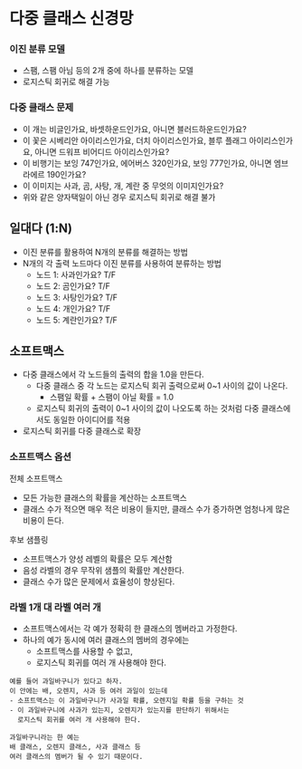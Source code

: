 # 다중 클래스 신경망

### 이진 분류 모델
- 스팸, 스팸 아님 등의 2개 중에 하나를 분류하는 모델
- 로지스틱 회귀로 해결 가능

### 다중 클래스 문제
- 이 개는 비글인가요, 바셋하운드인가요, 아니면 블러드하운드인가요?
- 이 꽃은 시베리안 아이리스인가요, 더치 아이리스인가요, 블루 플래그 아이리스인가요, 아니면 드워프 비어디드 아이리스인가요?
- 이 비행기는 보잉 747인가요, 에어버스 320인가요, 보잉 777인가요, 아니면 엠브라에르 190인가요?
- 이 이미지는 사과, 곰, 사탕, 개, 계란 중 무엇의 이미지인가요?
- 위와 같은 양자택일이 아닌 경우 로지스틱 회귀로 해결 불가

## 일대다 (1:N)
- 이진 분류를 활용하여 N개의 분류를 해결하는 방법
- N개의 각 출력 노드마다 이진 분류를 사용하여 분류하는 방법
  + 노드 1: 사과인가요? T/F
  + 노드 2: 곰인가요? T/F
  + 노드 3: 사탕인가요? T/F
  + 노드 4: 개인가요? T/F
  + 노드 5: 계란인가요? T/F
 
## 소프트맥스
- 다중 클래스에서 각 노드들의 출력의 합을 1.0을 만든다.
  + 다중 클래스 중 각 노드는 로지스틱 회귀 출력으로써 0~1 사이의 값이 나온다.
    * 스팸일 확률 + 스팸이 아닐 확률 = 1.0
  + 로지스틱 회귀의 출력이 0~1 사이의 값이 나오도록 하는 것처럼 다중 클래스에서도 동일한 아이디어를 적용
- 로지스틱 회귀를 다중 클래스로 확장

### 소프트맥스 옵션

전체 소프트맥스
  - 모든 가능한 클래스의 확률을 계산하는 소프트맥스
  - 클래스 수가 적으면 매우 적은 비용이 들지만, 클래스 수가 증가하면 엄청나게 많은 비용이 든다.

후보 샘플링
  - 소프트맥스가 양성 레벨의 확률은 모두 계산함
  - 음성 라벨의 경우 무작위 샘플의 확률만 계산한다.
  - 클래스 수가 많은 문제에서 효율성이 향상된다.

### 라벨 1개 대 라벨 여러 개
- 소프트맥스에서는 각 예가 정확히 한 클래스의 멤버라고 가정한다.
- 하나의 예가 동시에 여러 클래스의 멤버의 경우에는
  + 소프트맥스를 사용할 수 없고,
  + 로지스틱 회귀를 여러 개 사용해야 한다.

```
예를 들어 과일바구니가 있다고 하자.
이 안에는 배, 오렌지, 사과 등 여러 과일이 있는데 
- 소프트맥스는 이 과일바구니가 사과일 확률, 오렌지일 확률 등을 구하는 것
- 이 과일바구니에 사과가 있는지, 오렌지가 있는지를 판단하기 위해서는 
  로지스틱 회귀를 여러 개 사용해야 한다.
  
과일바구니라는 한 예는 
배 클래스, 오렌지 클래스, 사과 클래스 등 
여러 클래스의 멤버가 될 수 있기 때문이다.
``` 
